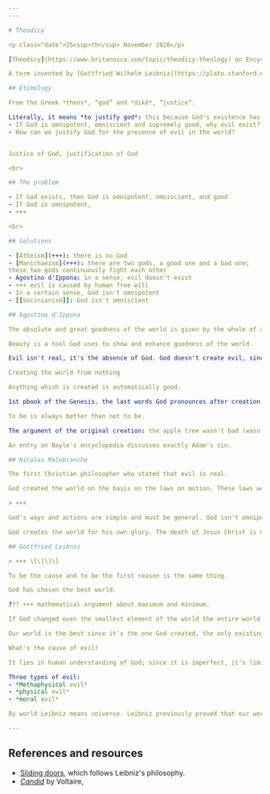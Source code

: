 ```yaml
---
---

# Theodicy

<p class="date">25<sup>th</sup> November 2020</p>

[Theodicy](https://www.britannica.com/topic/theodicy-theology) on Encyclopædia Britannica

A term invented by [Gottfried Wilhelm Leibniz](https://plato.stanford.edu/entries/leibniz/ "Leibniz on Stanford Encyclopedia of Philosophy") (1646–1716), used for the first time in the title of <cite><a href="https://www.wikiwand.com/en/Théodicée" rel="noopener noreferrer" target="_blank">Essais de Theodicée sur la bonté de Dieu</a></cite>, his only writing in French.

## Etimology

From the Greek *theos*, “god” and *dikē*, “justice”.

Literally, it means *to justify god*: this because God's existence has to be justified in relation to evil's existence:
- If God is omnipotent, omniscient and supremely good, why evil exist?
- How can we justify God for the presence of evil in the world?


Justice of God, justification of God

<br>

## The problem

- If God exists, then God is omnipotent, omniscient, and good
- If God is omnipotent, 
- +++

<br>

## Solutions

- [Atheism](+++): there is no God
- [Manichaeism](+++): there are two gods, a good one and a bad one;   
these two gods continuously fight each other
- Agostino d'Ippona: in a sense, evil doesn't exist
- +++ evil is caused by human free will
- In a certain sense, God isn't omnipotent
- [[Socinianism]]: God isn't omniscient

## Agostino d'Ippona

The absolute and great goodness of the world is given by the whole of all entities which constitute it. Good is intrinsic in every being, but it's greater in the whole.

Beauty is a tool God uses to show and enhance goodness of the world.

Evil isn't real, it's the absence of God. God doesn't create evil, since to be created it should be a being; given evil isn't a being, evil is simply lack of good. Parallelism with lights and shadows: there are no shadows, there only is lack of emptiness

Creating the world from nothing

Anything which is created is automatically good.

1st pbook of the Genesis. the last words God pronounces after creation are: <q>this is good +++</q>.

To be is always better than not to be.

The argument of the original creation: the apple tree wasn't bad (wasn't not good), but Eve's error was to **choose** wrongly.

An entry on Bayle's encyclopedia discusses exactly Adam's sin.

## Nicolas Malebranche

The first Christian philosopher who stated that evil is real.

God created the world on the basis on the laws on motion. These laws were so simple and general that side effects 

> +++

God's ways and actions are simple and must be general. God isn't omnipotent, his power is restricted to his laws, which can't save or be good for everybody. God's limitations are due to God himself, therefore he's not omnipotent but he's the limiter of his own capabilities.

God creates the world for his own glory. The death of Jesus Christ is necessary for the glory of God; it's prior to the first sin.

## Gottfried Leibniz

> +++ \[\[\]\]

To be the cause and to be the first reason is the same thing.

God has chosen the best world.

??? +++ mathematical argument about maximum and minimum.

If God changed even the smallest element of the world the entire world would've changed.

Our world is the best since it's the one God created, the only existing one to us.

What's the cause of evil?

It lies in human understanding of God; since it is imperfect, it's limited and could not be grasped.

Three types of evil:
- *Methaphysical evil*
- *physical evil*
- *moral evil*

By world Leibniz means universe. Leibniz previously proved that our world is the only existing one.

---
```


## References and resources

- [Sliding doors](+++), which follows Leibniz's philosophy.
- [*Candid*](+++) by Voltaire, 